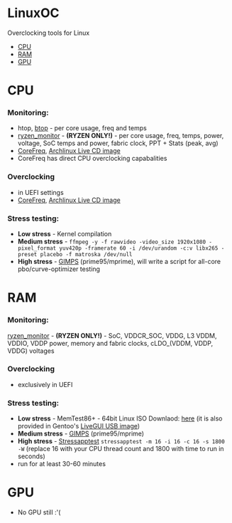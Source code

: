 # LinuxOC
Overclocking tools for Linux

- [CPU](#cpu)
- [RAM](#ram)
- [GPU](#gpu)

# CPU
### Monitoring:
- htop, [btop](https://github.com/aristocratos/btop) - per core usage, freq and temps
- [ryzen_monitor](https://github.com/hattedsquirrel/ryzen_monitor) -  **(RYZEN ONLY!)** - per core usage, freq, temps, power, voltage, SoC temps and power, fabric clock, PPT + Stats (peak, avg)
- [CoreFreq](https://github.com/cyring/CoreFreq), [Archlinux Live CD image](https://github.com/cyring/CoreFreq/wiki/Live-CD)
- CoreFreq has direct CPU overclocking capabalities
### Overclocking
- in UEFI settings
- [CoreFreq](https://github.com/cyring/CoreFreq), [Archlinux Live CD image](https://github.com/cyring/CoreFreq/wiki/Live-CD)
### Stress testing:
- **Low stress** - Kernel compilation
- **Medium stress** - `ffmpeg -y -f rawvideo -video_size 1920x1080 -pixel_format yuv420p -framerate 60 -i /dev/urandom -c:v libx265 -preset placebo -f matroska /dev/null`
- **High stress** - [GIMPS](https://www.mersenne.org/download/) (prime95/mprime), will write a script for all-core pbo/curve-optimizer testing

# RAM
### Monitoring:
[ryzen_monitor](https://github.com/hattedsquirrel/ryzen_monitor) -  **(RYZEN ONLY!)** - SoC, VDDCR_SOC, VDDG, L3 VDDM, VDDIO, VDDP power, memory and fabric clocks, cLDO_(VDDM, VDDP, VDDG) voltages
### Overclocking
- exclusively in UEFI
### Stress testing:
- **Low stress** - MemTest86+ - 64bit Linux ISO Downlaod: [here](https://www.memtest.org/download/v7.00/mt86plus_7.00_64.iso.zip) (it is also provided in Gentoo's [LiveGUI USB image](https://www.gentoo.org/downloads/))
- **Medium stress** - [GIMPS](https://www.mersenne.org/download/) (prime95/mprime)
- **High stress** - [Stressapptest](https://github.com/stressapptest/stressapptest) `stressapptest -m 16 -i 16 -c 16 -s 1800 -W` (replace 16 with your CPU thread count and 1800 with time to run in seconds)
- run for at least 30-60 minutes

# GPU
- No GPU still :'(
